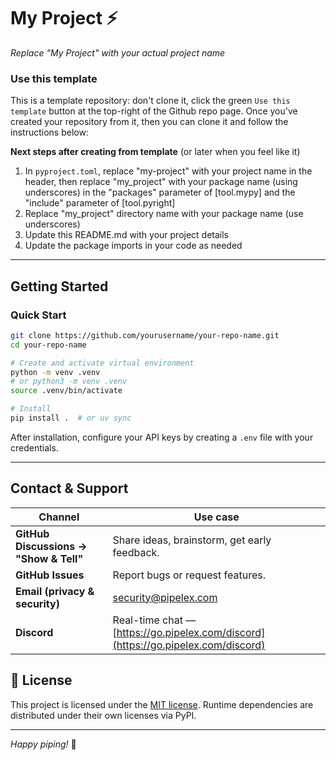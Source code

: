 # My Project ⚡️

*Replace "My Project" with your actual project name*

### Use this template

This is a template repository: don't clone it, click the green `Use this template` button at the top-right of the Github repo page.
Once you've created your repository from it, then you can clone it and follow the instructions below:

**Next steps after creating from template** (or later when you feel like it)
1. In `pyproject.toml`, replace "my-project" with your project name in the header, then replace "my_project" with your package name (using underscores) in the "packages" parameter of [tool.mypy] and the "include" parameter of [tool.pyright]
2. Replace "my_project" directory name with your package name (use underscores)
3. Update this README.md with your project details
4. Update the package imports in your code as needed

---

## Getting Started

### Quick Start

```bash
git clone https://github.com/yourusername/your-repo-name.git
cd your-repo-name

# Create and activate virtual environment
python -m venv .venv
# or python3 -m venv .venv
source .venv/bin/activate

# Install
pip install .  # or uv sync
```

After installation, configure your API keys by creating a `.env` file with your credentials.

---

## Contact & Support

| Channel                                | Use case                                                                  |
| -------------------------------------- | ------------------------------------------------------------------------- |
| **GitHub Discussions → "Show & Tell"** | Share ideas, brainstorm, get early feedback.                              |
| **GitHub Issues**                      | Report bugs or request features.                                          |
| **Email (privacy & security)**         | [security@pipelex.com](mailto:security@pipelex.com)                       |
| **Discord**                            | Real-time chat — [https://go.pipelex.com/discord](https://go.pipelex.com/discord) |


## 📝 License

This project is licensed under the [MIT license](LICENSE). Runtime dependencies are distributed under their own licenses via PyPI.

---

*Happy piping!* 🚀
